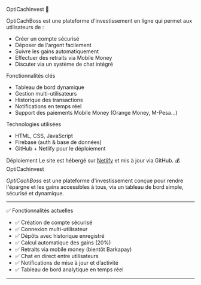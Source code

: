 OptiCachinvest 💼

OptiCachBoss est une plateforme d'investissement en ligne qui permet aux utilisateurs de :
- Créer un compte sécurisé
- Déposer de l'argent facilement
- Suivre les gains automatiquement
- Effectuer des retraits via Mobile Money
- Discuter via un système de chat intégré

Fonctionnalités clés
- Tableau de bord dynamique
- Gestion multi-utilisateurs
- Historique des transactions
- Notifications en temps réel
- Support des paiements Mobile Money (Orange Money, M-Pesa...)

Technologies utilisées
- HTML, CSS, JavaScript
- Firebase (auth & base de données)
- GitHub + Netlify pour le déploiement

Déploiement
Le site est hébergé sur [Netlify](https://www.netlify.com/) et mis à jour via GitHub.
💰 OptiCachinvest

*OptiCachBoss* est une plateforme d'investissement conçue pour rendre l'épargne et les gains accessibles à tous, via un tableau de bord simple, sécurisé et dynamique.

---

✅ Fonctionnalités actuelles

- ✅ Création de compte sécurisé
- ✅ Connexion multi-utilisateur
- ✅ Dépôts avec historique enregistré
- ✅ Calcul automatique des gains (20%)
- ✅ Retraits via mobile money (bientôt Barkapay)
- ✅ Chat en direct entre utilisateurs
- ✅ Notifications de mise à jour et d’activité
- ✅ Tableau de bord analytique en temps réel

---
